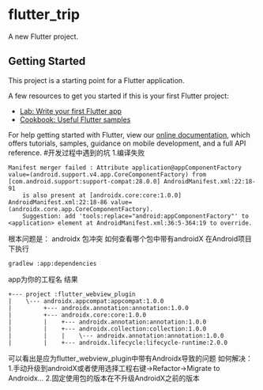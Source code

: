 # flutter_trip

A new Flutter project.

## Getting Started

This project is a starting point for a Flutter application.

A few resources to get you started if this is your first Flutter project:

- [Lab: Write your first Flutter app](https://flutter.dev/docs/get-started/codelab)
- [Cookbook: Useful Flutter samples](https://flutter.dev/docs/cookbook)

For help getting started with Flutter, view our 
[online documentation](https://flutter.dev/docs), which offers tutorials, 
samples, guidance on mobile development, and a full API reference.
#开发过程中遇到的坑
1.编译失败
````
Manifest merger failed : Attribute application@appComponentFactory value=(android.support.v4.app.CoreComponentFactory) from [com.android.support:support-compat:28.0.0] AndroidManifest.xml:22:18-91
    is also present at [androidx.core:core:1.0.0] AndroidManifest.xml:22:18-86 value=(androidx.core.app.CoreComponentFactory).
    Suggestion: add 'tools:replace="android:appComponentFactory"' to <application> element at AndroidManifest.xml:36:5-364:19 to override.
````
根本问题是：
androidx 包冲突
如何查看哪个包中带有androidX
在Android项目下执行
````
gradlew :app:dependencies
````
app为你的工程名
结果
````
+--- project :flutter_webview_plugin
|    \--- androidx.appcompat:appcompat:1.0.0
|         +--- androidx.annotation:annotation:1.0.0
|         +--- androidx.core:core:1.0.0
|         |    +--- androidx.annotation:annotation:1.0.0
|         |    +--- androidx.collection:collection:1.0.0
|         |    |    \--- androidx.annotation:annotation:1.0.0
|         |    +--- androidx.lifecycle:lifecycle-runtime:2.0.0

````
可以看出是应为flutter_webview_plugin中带有Androidx导致的问题
如何解决：
1.手动升级到androidX或者使用选择工程右键→Refactor→Migrate to Androidx...
2.固定使用包的版本在不升级AndroidX之前的版本


